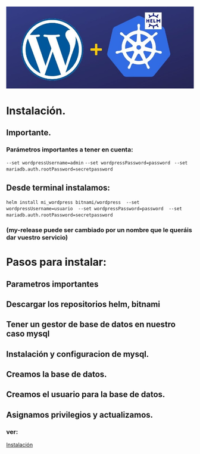  
![img](https://github.com/abarcajoel/Proyecto-Helm-Joel/blob/main/img/wo_helm.jpg)

# Instalación.
## Importante.
### Parámetros importantes  a tener en cuenta:
`--set wordpressUsername=admin`
  `--set wordpressPassword=password `
  `--set mariadb.auth.rootPassword=secretpassword`
## Desde terminal instalamos:
`helm install mi_wordpress bitnami/wordpress 
--set wordpressUsername=usuario 
  --set wordpressPassword=password 
  --set mariadb.auth.rootPassword=secretpassword` 
### (my-release puede ser cambiado por un nombre que le queráis dar vuestro servicio)

# Pasos para instalar:
## Parametros importantes
## Descargar los repositorios helm, bitnami 
## Tener un gestor de base de datos en nuestro caso mysql
## Instalación y configuracion de mysql.
## Creamos la base de datos.
## Creamos el usuario para la base de datos.
## Asignamos privilegios y actualizamos.




### ver:
[Instalación ](https://www.digitalocean.com/community/tutorials/how-to-set-up-wordpress-with-mysql-on-kubernetes-using-helm-es)
